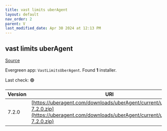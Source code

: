 ```yaml
---
title: vast limits uberAgent
layout: default
nav_order: 2
parent: V
last_modified_date: Apr 30 2024 at 12:13 PM
---
```


## vast limits uberAgent

[Source](https://uberagent.com/)

Evergreen app: `VastLimitsUberAgent`. Found **1** installer.

Last check: 🟢

| Version | URI                                                                                                                                            |
| ------- | ---------------------------------------------------------------------------------------------------------------------------------------------- |
| 7.2.0   | [https://uberagent.com/downloads/uberAgent/current/uberAgent-7.2.0.zip](https://uberagent.com/downloads/uberAgent/current/uberAgent-7.2.0.zip) |
